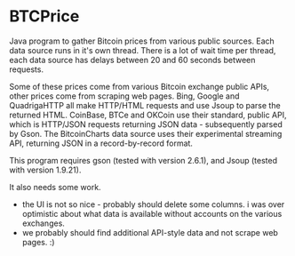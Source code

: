 # BTCPrice
Java program to gather Bitcoin prices from various public sources.  Each data source runs in it's own thread.  There is a lot of wait time per thread, each data source has delays between 20 and 60 seconds between requests.

Some of these prices come from various Bitcoin exchange public APIs, other prices come from scraping web pages.  Bing, Google and QuadrigaHTTP all make HTTP/HTML requests and use Jsoup to parse the returned HTML.  CoinBase, BTCe and OKCoin use their standard, public API, which is HTTP/JSON requests returning JSON data - subsequently parsed by Gson.  The BitcoinCharts data source uses their experimental streaming API, returning JSON in a record-by-record format.

This program requires gson (tested with version 2.6.1), and Jsoup (tested with version 1.9.21).

It also needs some work.  
* the UI is not so nice - probably should delete some columns.  i was over optimistic about what data is available without accounts on the various exchanges.
* we probably should find additional API-style data and not scrape web pages.  :) 
